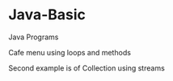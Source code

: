 # Java-Basic
<p>Java Programs</p>
<p>Cafe menu using loops and methods</p>
<p>Second example is of Collection using streams<p/>
